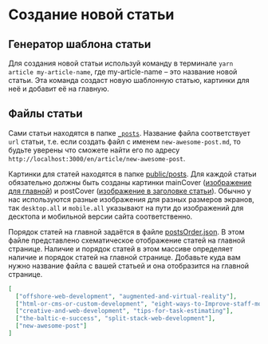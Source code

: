 # Создание новой статьи

## Генератор шаблона статьи

Для создания новой статьи используй команду в терминале `yarn article my-article-name`,
где my-article-name – это название новой статьи.
Эта команда создаст новую шаблонную статью, картинки для неё и добавит её на главную.

## Файлы статьи

Сами статьи находятся в папке [`_posts`](../_posts).
Название файла соответствует `url` статьи, т.e. если создать файл с именем `new-awesome-post.md`, 
то будьте уверены что сможете найти его по адресу `http://localhost:3000/en/article/new-awesome-post`.

Картинки для статей находятся в папке [public/posts](../public/posts).
Для каждой статьи обязательно должны быть созданы картинки
mainCover ([изображение для главной](http://s.csssr.ru/U31J879TR/20200527101534.jpg)) и 
postCover ([изображение в заголовке статьи](http://s.csssr.ru/U31J879TR/20200527101626.jpg)).
Обычно у нас используются разные изображения для разных размеров экранов, 
так `desktop.all` и `mobile.all` указывают на пути до изображений для десктопа и мобильной версии сайта соответственно.

Порядок статей на главной задаётся в файле [postsOrder.json](../postsOrder.json).
В этом файле представлено схематическое отображение статей на главной странице.
Наличие и порядок статей в этом массиве определяет наличие и порядок статей на главной странице.
Добавьте куда вам нужно название файла с вашей статьей и она отобразится на главной странице.
```json
[
  ["offshore-web-development", "augmented-and-virtual-reality"],
  ["html-or-cms-or-custom-development", "eight-ways-to-Improve-staff-motivation"],
  ["creative-and-web-development", "tips-for-task-estimating"],
  ["the-baltic-e-success", "split-stack-web-development"],
  ["new-awesome-post"]
]
```
